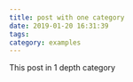 ```yaml
---
title: post with one category
date: 2019-01-20 16:31:39
tags:
category: examples
---
```


This post in 1 depth category
